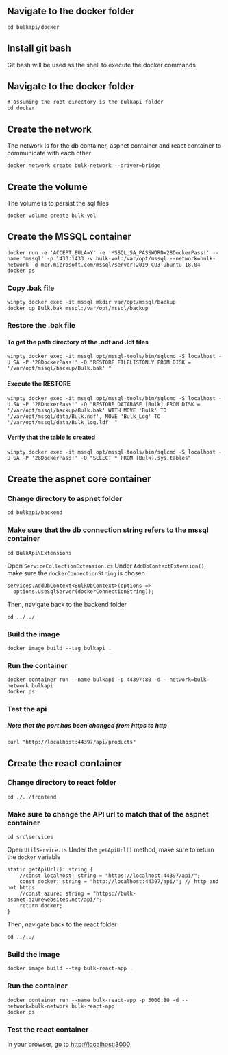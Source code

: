 ## Navigate to the docker folder
```
cd bulkapi/docker
```

## Install git bash
Git bash will be used as the shell to execute the docker commands

## Navigate to the docker folder
```
# assuming the root directory is the bulkapi folder 
cd docker
```

## Create the network 
The network is for the db container, aspnet container and react container to communicate with each other
```
docker network create bulk-network --driver=bridge
```

## Create the volume
The volume is to persist the sql files 
```
docker volume create bulk-vol
```

## Create the MSSQL container
```
docker run -e 'ACCEPT_EULA=Y' -e 'MSSQL_SA_PASSWORD=28DockerPass!' --name 'mssql' -p 1433:1433 -v bulk-vol:/var/opt/mssql --network=bulk-network -d mcr.microsoft.com/mssql/server:2019-CU3-ubuntu-18.04
docker ps
```

 
 ### Copy .bak file
 ```
 winpty docker exec -it mssql mkdir var/opt/mssql/backup
 docker cp Bulk.bak mssql:/var/opt/mssql/backup 
 ```
 
 ### Restore the .bak file 
 #### To get the path directory of the .ndf and .ldf files
```
winpty docker exec -it mssql opt/mssql-tools/bin/sqlcmd -S localhost -U SA -P '28DockerPass!' -Q "RESTORE FILELISTONLY FROM DISK = '/var/opt/mssql/backup/Bulk.bak' "
```

#### Execute the RESTORE
```
winpty docker exec -it mssql opt/mssql-tools/bin/sqlcmd -S localhost -U SA -P '28DockerPass!' -Q "RESTORE DATABASE [Bulk] FROM DISK = '/var/opt/mssql/backup/Bulk.bak' WITH MOVE 'Bulk' TO '/var/opt/mssql/data/Bulk.ndf', MOVE 'Bulk_Log' TO '/var/opt/mssql/data/Bulk_log.ldf' "
```

#### Verify that the table is created
```
winpty docker exec -it mssql opt/mssql-tools/bin/sqlcmd -S localhost -U SA -P '28DockerPass!' -Q "SELECT * FROM [Bulk].sys.tables"
```

## Create the aspnet core container
### Change directory to aspnet folder
```
cd bulkapi/backend
```

### Make sure that the db connection string refers to the mssql container
```
cd BulkApi\Extensions
```
Open ```ServiceCollectionExtension.cs```
Under ```AddDbContextExtension()```, make sure the ```dockerConnectionString``` is chosen
```
services.AddDbContext<BulkDbContext>(options =>
  options.UseSqlServer(dockerConnectionString));
```

Then, navigate back to the backend folder
```
cd ../../
```

### Build the image
```
docker image build --tag bulkapi .
```

### Run the container
```
docker container run --name bulkapi -p 44397:80 -d --network=bulk-network bulkapi
docker ps
```
### Test the api
##### Note that the port has been changed from https to http
```
curl "http://localhost:44397/api/products"
```

## Create the react container
### Change directory to react folder
```
cd ./../frontend
```

### Make sure to change the API url to match that of the aspnet container
```
cd src\services
```
Open ```UtilService.ts```
Under the ```getApiUrl()``` method, make sure to return the ```docker``` variable
```
static getApiUrl(): string {
    //const localhost: string = "https://localhost:44397/api/";   
    const docker: string = "http://localhost:44397/api/"; // http and not https
    //const azure: string = "https://bulk-aspnet.azurewebsites.net/api/";
    return docker;
}
```

Then, navigate back to the react folder
```
cd ../../
```

### Build the image
```
docker image build --tag bulk-react-app .
```

### Run the container
```
docker container run --name bulk-react-app -p 3000:80 -d --network=bulk-network bulk-react-app
docker ps
```

### Test the react container
In your browser, go to <http://localhost:3000>

